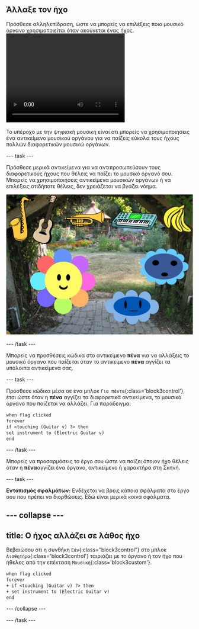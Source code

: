 ## Άλλαξε τον ήχο

<div style="display: flex; flex-wrap: wrap">
<div style="flex-basis: 200px; flex-grow: 1; margin-right: 15px;">
Πρόσθεσε αλληλεπίδραση, ώστε να μπορείς να επιλέξεις ποιο μουσικό όργανο χρησιμοποιείται όταν ακούγεται ένας ήχος.
</div>
<div>
 <video width="320" height="240" controls>
  <source src="images/step-4-demo.mp4" type="video/mp4">
  Το πρόγραμμα περιήγησής σου δεν υποστηρίζει τα αρχεία βίντεο mp4.
</video>
</div>
</div>

Το υπέροχο με την ψηφιακή μουσική είναι ότι μπορείς να χρησιμοποιήσεις ένα αντικείμενο μουσικού οργάνου για να παίζεις εύκολα τους ήχους πολλών διαφορετικών μουσικώ οργάνων.

--- task ---

Πρόσθεσε μερικά αντικείμενα για να αντιπροσωπεύσουν τους διαφορετικούς ήχους που θέλεις να παίζει το μουσικό όργανό σου. Μπορείς να χρησιμοποιήσεις αντικείμενα μουσικών οργάνων ή να επιλέξεις οτιδήποτε θέλεις, δεν χρειάζεται να βγάζει νόημα.

![Σκηνικό Scratch με διάφορα μουσικά όργανα που εμφανίζονται και ένα τσαμπί μπανάνες.](images/instruments.png)

--- /task ---

Μπορείς να προσθέσεις κώδικα στο αντικείμενο **πένα** για να αλλάξεις το μουσικό όργανο που παίζεται όταν το αντικείμενο **πένα** αγγίζει τα υπόλοιπα αντικείμενά σας.

--- task ---

Πρόσθεσε κώδικα μέσα σε ένα μπλοκ `Για πάντα`{:class='block3control'}, έτσι ώστε όταν η **πένα** αγγίζει τα διαφορετικά αντικείμενα, το μουσικό όργανο που παίζεται να αλλάζει. Για παράδειγμα:

```blocks3
when flag clicked
forever
if <touching (Guitar v) ?> then
set instrument to (Electric Guitar v)
end
```
--- /task ---

Μπορείς να προσαρμόσεις το έργο σου ώστε να παίζει όποιον ήχο θέλεις όταν η **πένα**αγγίζει ένα όργανο, αντικείμενο ή χαρακτήρα στη Σκηνή.

--- task ---

**Εντοπισμός σφαλμάτων:** Ενδέχεται να βρεις κάποια σφάλματα στο έργο σου που πρέπει να διορθώσεις. Εδώ είναι μερικά κοινά σφάλματα.

--- collapse ---
---
title: Ο ήχος αλλάζει σε λάθος ήχο
---

Βεβαιώσου ότι η συνθήκη `Εάν`{:class="block3control"} στο μπλοκ `Αισθητήρα`{:class='block3control'} ταιριάζει με το όργανο ή τον ήχο που ήθελες από την επέκταση `Μουσική`{:class='block3custom'}.

```blocks3
when flag clicked
forever
+ if <touching (Guitar v) ?> then
+ set instrument to (Electric Guitar v)
end
```

--- /collapse ---

--- /task ---
